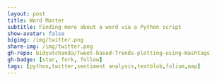 ```yaml
---
layout: post
title: Word Master
subtitle: Finding more about a word via a Python script
show-avatar: false
bigimg: /img/twitter.png
share-img: /img/twitter.png
gh-repo: bidyutchanda/Tweet-based-Trends-plotting-using-Hashtags
gh-badge: [star, fork, follow]
tags: [python,twitter,sentiment analysis,textblob,folium,map]
---
```


